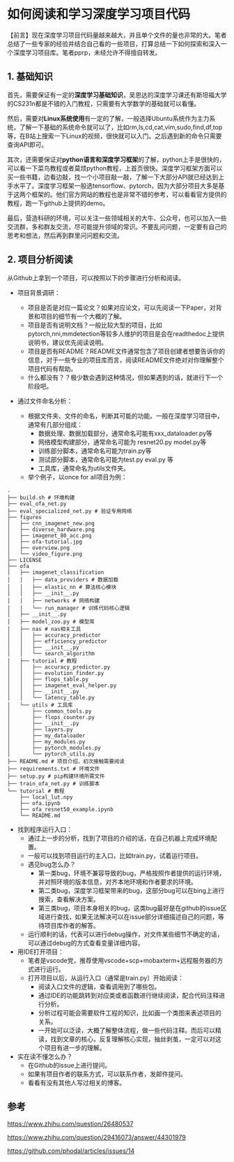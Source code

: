 # 如何阅读和学习深度学习项目代码

【前言】现在深度学习项目代码量越来越大，并且单个文件的量也非常的大。笔者总结了一些专家的经验并结合自己看的一些项目，打算总结一下如何探索和深入一个深度学习项目库。笔者pprp，未经允许不得擅自转发。

## 1. 基础知识

首先，需要保证有一定的**深度学习基础知识**，吴恩达的深度学习课还有斯坦福大学的CS231n都是不错的入门教程，只需要有大学数学的基础就可以看懂。

然后，需要对**Linux系统使用**有一定的了解，一般选择Ubuntu系统作为主力系统，了解一下基础的系统命令就可以了，比如rm,ls,cd,cat,vim,sudo,find,df,top等，在B站上搜索一下Linux的视频，很快就可以入门。之后遇到新的命令只需要查询API即可。

其次，还需要保证对**python语言和深度学习框架**的了解，python上手是很快的，可以看一下菜鸟教程或者莫烦python教程，上首页很快。深度学习框架方面可以买一些书籍，边看边敲，找一个小项目敲一敲，了解一下大部分API就已经达到上手水平了。深度学习框架一般选tensorflow、pytorch，因为大部分项目大多是基于这两个框架的。他们官方网站的教程也是非常不错的参考，可以看看官方提供的教程，跑一下github上提供的demo。

最后，营造科研的环境，可以关注一些领域相关的大牛、公众号，也可以加入一些交流群，多和群友交流，尽可能提升领域的常识。不要乱问问题，一定要有自己的思考和想法，然后再到群里问问题和交流。

## 2. 项目分析阅读

从Github上拿到一个项目，可以按照以下的步骤进行分析和阅读。

- 项目背景调研：

    - 项目是否是对应一篇论文？如果对应论文，可以先阅读一下Paper，对背景和项目的细节有一个大概的了解。
    - 项目是否有说明文档？一般比较大型的项目，比如pytorch,nni,mmdetection等较多人维护的项目是会在readthedoc上提供说明书，建议优先阅读说明。
    - 项目是否有README？README文件通常包含了项目创建者想要告诉你的信息，对于一些专业的项目库而言，阅读README文件绝对对你理解整个项目代码有帮助。
    - 什么都没有？？极少数会遇到这种情况，但如果遇到的话，就进行下一个阶段吧。

- 通过文件命名分析：

    - 根据文件夹、文件的命名，判断其可能的功能。一般在深度学习项目中，通常有几部分组成：
        - 数据处理、数据加载部分，通常命名可能有xxx_dataloader.py等
        - 网络模型构建部分，通常命名可能为 resnet20.py model.py等
        - 训练部分脚本，通常命名可能为train.py等
        - 测试部分脚本，通常命名可能为test.py eval.py 等
        - 工具库，通常命名为utils文件夹。
    - 举个例子，以once for all项目为例：

```
.
├── build.sh # 环境构建
├── eval_ofa_net.py
├── eval_specialized_net.py # 验证专用网络
├── figures
│   ├── cnn_imagenet_new.png
│   ├── diverse_hardware.png
│   ├── imagenet_80_acc.png
│   ├── ofa-tutorial.jpg
│   ├── overview.png
│   └── video_figure.png
├── LICENSE
├── ofa 
│   ├── imagenet_classification 
│   │   ├── data_providers # 数据加载
│   │   ├── elastic_nn # 算法核心模块
│   │   ├── __init__.py
│   │   ├── networks # 网络构建
│   │   └── run_manager # 训练代码核心逻辑
│   ├── __init__.py
│   ├── model_zoo.py # 模型库
│   ├── nas # nas相关工具
│   │   ├── accuracy_predictor
│   │   ├── efficiency_predictor
│   │   ├── __init__.py
│   │   └── search_algorithm
│   ├── tutorial # 教程
│   │   ├── accuracy_predictor.py
│   │   ├── evolution_finder.py
│   │   ├── flops_table.py
│   │   ├── imagenet_eval_helper.py
│   │   ├── __init__.py
│   │   └── latency_table.py
│   └── utils # 工具库
│       ├── common_tools.py
│       ├── flops_counter.py
│       ├── __init__.py
│       ├── layers.py
│       ├── my_dataloader
│       ├── my_modules.py
│       ├── pytorch_modules.py
│       └── pytorch_utils.py
├── README.md # 项目介绍，初次接触需要阅读
├── requirements.txt # 环境文件
├── setup.py # pip构建环境所需文件
├── train_ofa_net.py # 训练脚本
└── tutorial # 教程
    ├── local_lut.npy
    ├── ofa.ipynb
    ├── ofa_resnet50_example.ipynb
    └── README.md

```

- 找到程序运行入口：
    - 通过上一步的分析，找到了项目的介绍的话，在自己机器上完成环境配置。
    - 一般可以找到项目运行的主入口，比如train.py，试着运行项目。
    - 遇见bug怎么办？
        - 第一类bug，环境不兼容导致的bug，严格按照作者提供的运行环境，并对照环境的版本信息，对齐本地环境和作者要求的环境。
        - 第二类bug，深度学习框架带来的bug，这部分bug可以在bing上进行搜索，查看解决方案。
        - 第三类bug，项目本身相关的bug，这类bug最好是在github的issue区域进行查找，如果无法解决可以在issue部分详细描述自己的问题，等待项目库作者的解答。
    - 运行顺利的话，代表可以进行debug操作，对文件某些细节不确定的话，可以通过debug的方式查看变量详细内容。
- 用IDE打开项目：
    - 笔者是vscode党，推荐使用vscode+scp+mobaxterm+远程服务器的方式进行运行。
    - 打开项目以后，从运行入口（通常是train.py）开始阅读：
        - 阅读入口文件的逻辑，查看调用到了哪些包。
        - 通过IDE的功能跳转到对应类或者函数进行继续阅读，配合代码注释进行分析。
        - 分析过程可能会需要软件工程的知识，比如画一个类图来表述项目的关系。
        - 一开始可以泛读，大概了解整体流程，做一些代码注释。而后可以精读，找到文章的核心，反复理解核心实现，抽丝剥茧，一定可以对这个项目有进一步的理解。
- 实在读不懂怎么办？
    - 在Github的issue上进行提问。
    - 如果有项目作者的联系方式，可以联系作者，发邮件提问。
    - 看看有没有其他人写过相关的博客。

## 参考

https://www.zhihu.com/question/26480537

https://www.zhihu.com/question/29416073/answer/44301979

https://github.com/phodal/articles/issues/14





